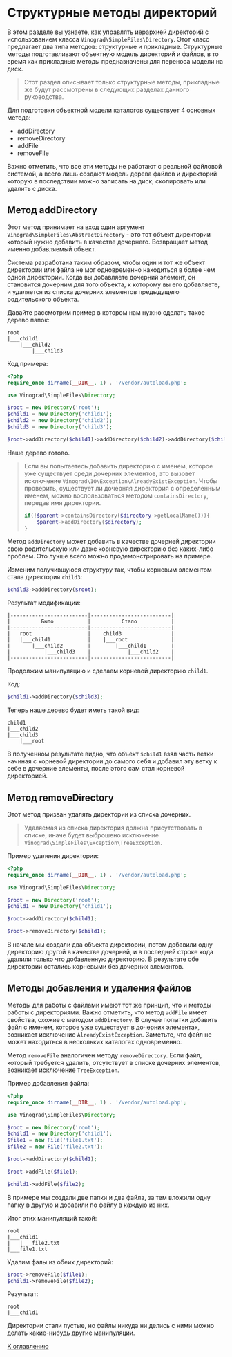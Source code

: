 # Структурные методы директорий

В этом разделе вы узнаете, как управлять иерархией директорий с использованием класса `Vinograd\SimpleFiles\Directory`.
Этот класс предлагает два типа методов: структурные и прикладные. Структурные методы подготавливают объектную модель
директорий и файлов, в то время как прикладные методы предназначены для переноса модели на диск.

> Этот раздел описывает только структурные методы, прикладные же будут рассмотрены в следующих разделах данного
> руководства.

Для подготовки объектной модели каталогов существует 4 основных метода:

- addDirectory
- removeDirectory
- addFile
- removeFile

Важно отметить, что все эти методы не работают с реальной файловой системой, а всего лишь создают модель дерева файлов и
директорий которую в последствии можно записать на диск, скопировать или удалить с диска.

## Метод addDirectory

Этот метод принимает на вход один аргумент `Vinograd\SimpleFiles\AbstractDirectory` - это тот объект директории который
нужно добавить в качестве дочернего. Возвращает метод именно добавляемый объект.

Система разработана таким образом, чтобы один и тот же объект директории или файла не мог одновременно находиться
в более чем одной директории. Когда вы добавляете дочерний элемент, он становится дочерним для того объекта, к которому
вы его добавляете, и удаляется из списка дочерних элементов предыдущего родительского объекта.

Давайте рассмотрим пример в котором нам нужно сделать такое дерево папок:

```
root
|___child1
    |___child2
        |___child3
```

Код примера:

```php
<?php
require_once dirname(__DIR__, 1) . '/vendor/autoload.php';

use Vinograd\SimpleFiles\Directory;

$root = new Directory('root');
$child1 = new Directory('child1');
$child2 = new Directory('child2');
$child3 = new Directory('child3');

$root->addDirectory($child1)->addDirectory($child2)->addDirectory($child3);
```

Наше дерево готово.

> Если вы попытаетесь добавить директорию с именем, которое уже существует среди дочерних элементов,
> это вызовет исключение `Vinograd\IO\Exception\AlreadyExistException`. Чтобы проверить, существует ли дочерняя
> директория с определенным именем, можно воспользоваться методом `containsDirectory`, передав имя директории.
> ```php
> if(!$parent->containsDirectory($directory->getLocalName())){
>     $parent->addDirectory($directory);
> }
> ```

Метод `addDirectory` может добавить в качестве дочерней директории свою родительскую или даже корневую директорию без
каких-либо проблем. Это лучше всего можно продемонстрировать на примере.

Изменим получившуюся структуру так, чтобы корневым элементом стала директория `child3`:

```php
$child3->addDirectory($root);
```

Результат модификации:

```
|-------------------------|--------------------------|
|          Было           |          Стало           |
|-------------------------|--------------------------|
|   root                  |    child3                |  
|   |___child1            |    |___root              |
|       |___child2        |        |___child1        |
|           |___child3    |            |___child2    |
|-------------------------|--------------------------|
```

Продолжим манипуляцию и сделаем корневой директорию `child1`.

Код:

```php
$child1->addDirectory($child3);
```

Теперь наше дерево будет иметь такой вид:

```
child1
|___child2
|___child3
    |___root
```

В полученном результате видно, что объект `$child1` взял часть ветки начиная с корневой директории до самого себя и
добавил эту ветку к себе в дочерние элементы, после этого сам стал корневой директорией.

## Метод removeDirectory

Этот метод призван удалять директории из списка дочерних.
> Удаляемая из списка директория должна присутствовать в списке, иначе будет выброшено
> исключение `Vinograd\SimpleFiles\Exception\TreeException`.

Пример удаления директории:

```php
<?php
require_once dirname(__DIR__, 1) . '/vendor/autoload.php';

use Vinograd\SimpleFiles\Directory;

$root = new Directory('root');
$child1 = new Directory('child1');

$root->addDirectory($child1);

$root->removeDirectory($child1);
```

В начале мы создали два объекта директории, потом добавили одну директорию другой в качестве дочерней, и в последней
строке кода удалили только что добавленную директорию. В результате обе директории остались корневыми без дочерних
элементов.

## Методы добавления и удаления файлов

Методы для работы с файлами имеют тот же принцип, что и методы работы с директориями.
Важно отметить, что метод `addFile` имеет свойства, схожие с методом `addDirectory`. В случае попытки добавить файл с
именем, которое уже существует в дочерних элементах, возникает исключение `AlreadyExistException`. Заметьте, что файл не
может находиться в нескольких каталогах одновременно.

Метод `removeFile` аналогичен методу `removeDirectory`. Если файл, который требуется удалить, отсутствует в списке
дочерних элементов, возникает исключение `TreeException`.

Пример добавления файла:

```php
<?php
require_once dirname(__DIR__, 1) . '/vendor/autoload.php';

use Vinograd\SimpleFiles\Directory;

$root = new Directory('root');
$child1 = new Directory('child1');
$file1 = new File('file1.txt');
$file2 = new File('file2.txt');

$root->addDirectory($child1);

$root->addFile($file1);

$child1->addFile($file2);
```

В примере мы создали две папки и два файла, за тем вложили одну папку в другую и добавили по файлу в каждую из них.

Итог этих манипуляций такой:

```
root
|___child1
|   |___file2.txt
|___file1.txt
```

Удалим фалы из обеих директорий:

```php
$root->removeFile($file1);
$child1->removeFile($file2);
```

Результат:

```
root
|___child1
```

Директории стали пустые, но файлы никуда ни делись с ними можно делать какие-нибудь другие манипуляции.

[К оглавлению](../../README.md#руководство)